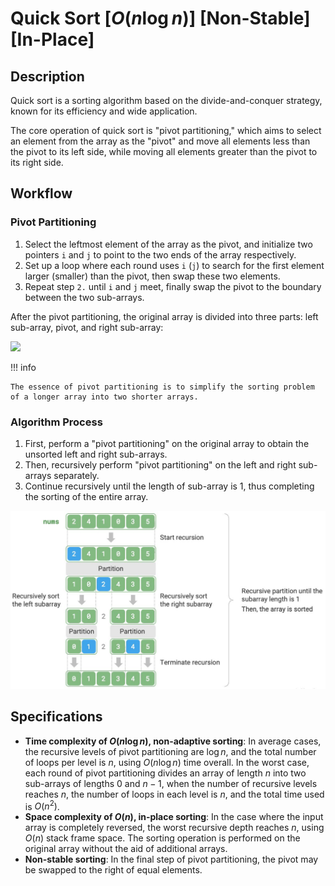 # Quick Sort [$O(n \log n)$] [Non-Stable] [In-Place]

## Description

Quick sort is a sorting algorithm based on the divide-and-conquer strategy, known for its efficiency and wide application.

The core operation of quick sort is "pivot partitioning," which aims to select an element from the array as the "pivot" and move all elements less than the pivot to its left side, while moving all elements greater than the pivot to its right side.

## Workflow

### Pivot Partitioning

1. Select the leftmost element of the array as the pivot, and initialize two pointers `i` and `j` to point to the two ends of the array respectively.
2. Set up a loop where each round uses `i` (`j`) to search for the first element larger (smaller) than the pivot, then swap these two elements.
3. Repeat step `2.` until `i` and `j` meet, finally swap the pivot to the boundary between the two sub-arrays.

After the pivot partitioning, the original array is divided into three parts: left sub-array, pivot, and right sub-array:

<img src="pivot_partitioning.jpg" style="width:2.5in" />

!!! info

    The essence of pivot partitioning is to simplify the sorting problem of a longer array into two shorter arrays.

### Algorithm Process

1. First, perform a "pivot partitioning" on the original array to obtain the unsorted left and right sub-arrays.
2. Then, recursively perform "pivot partitioning" on the left and right sub-arrays separately.
3. Continue recursively until the length of sub-array is 1, thus completing the sorting of the entire array.

![](quick_sort/workflow.jpg)

## Specifications

- **Time complexity of $O(n \log n)$, non-adaptive sorting**: In average cases, the recursive levels of pivot partitioning are $\log n$, and the total number of loops per level is $n$, using $O(n \log n)$ time overall. In the worst case, each round of pivot partitioning divides an array of length $n$ into two sub-arrays of lengths $0$ and $n - 1$, when the number of recursive levels reaches $n$, the number of loops in each level is $n$, and the total time used is $O(n^2)$.
- **Space complexity of $O(n)$, in-place sorting**: In the case where the input array is completely reversed, the worst recursive depth reaches $n$, using $O(n)$ stack frame space. The sorting operation is performed on the original array without the aid of additional arrays.
- **Non-stable sorting**: In the final step of pivot partitioning, the pivot may be swapped to the right of equal elements.
